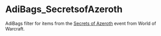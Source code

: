 # AdiBags_SecretsofAzeroth
AdiBags filter for items from the [Secrets of Azeroth](https://www.wowhead.com/event=1396/secrets-of-azeroth) event from World of Warcraft.
